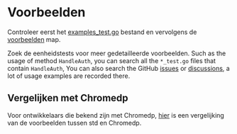 # Voorbeelden

Controleer eerst het [examples_test.go](https://github.com/go-rod/rod/tree/master/examples_test.go) bestand en vervolgens de [voorbeelden](https://github.com/go-rod/rod/tree/master/lib/examples) map.

Zoek de eenheidstests voor meer gedetailleerde voorbeelden. Such as the usage of method `HandleAuth`, you can search all the `*_test.go` files that contain `HandleAuth`, You can also search the GitHub [issues](https://github.com/go-rod/rod/issues) or [discussions](https://github.com/go-rod/rod/discussions), a lot of usage examples are recorded there.

## Vergelijken met Chromedp

Voor ontwikkelaars die bekend zijn met Chromedp, [hier](https://github.com/go-rod/rod/tree/master/lib/examples/compare-chromedp) is een vergelijking van de voorbeelden tussen std en Chromedp.

